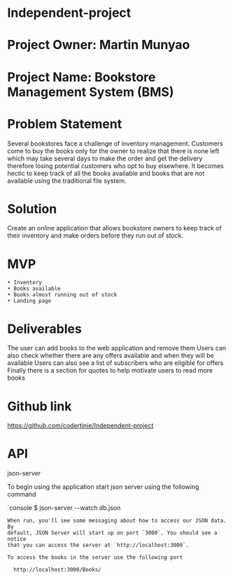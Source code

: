 # Independent-project

# Project Owner: Martin Munyao


# Project Name: Bookstore Management System (BMS)


# Problem Statement

Several bookstores face a challenge of inventory management. Customers come to buy the books only for the owner to realize that there is none left which may take several days to make the order and get the delivery therefore losing potential customers who opt to buy elsewhere. It becomes hectic to keep track of all the books available and books that are not available using the traditional file system. 


# Solution
Create an online application that allows bookstore owners to keep track of their inventory and make orders before they run out of stock.


# MVP
    • Inventory
    • Books available
    • Books almost running out of stock
    • Landing page

# Deliverables

The user can add books to the web application and remove them 
Users can also check whether there are any offers available and when they will be available
Users can also see a list of subscribers who are eligible for offers
Finally there is a section for quotes to help motivate users to read more books

# Github link

https://github.com/codertinie/Independent-project

# API 
json-server

To begin using the application start json server using the following command

`console
$ json-server --watch db.json
```
When run, you'll see some messaging about how to access our JSON data. By
default, JSON Server will start up on port `3000`. You should see a notice
that you can access the server at `http://localhost:3000`.

To access the books in the server use the following port

  http://localhost:3000/Books/
